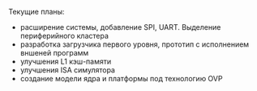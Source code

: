 Текущие планы:
* расширение системы, добавление SPI, UART. Выделение периферийного кластера
* разработка загрузчика первого уровня, прототип с исполнением вншеней программ
* улучшения L1  кэш-памяти
* улучшения  ISA симулятора
* создание модели ядра и платформы под технологию OVP

